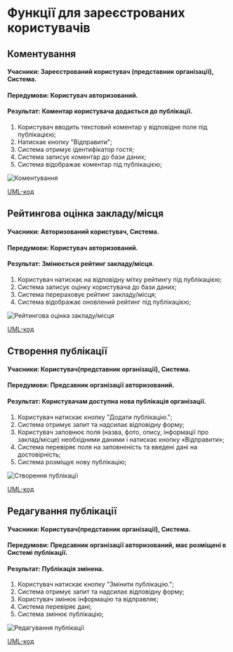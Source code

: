 # Функції для зареєстрованих користувачів
## Коментування
#### Учасники: Зареєстрований користувач (представник організації), Система.
#### Передумови: Користувач авторизований.
#### Результат: Коментар користувача додається до публікації.

1.	Користувач вводить текстовий коментар у відповідне поле під публікацією;
2.	Натискає кнопку "Відправити";
3.	Система отримує ідентифікатор гостя;
4.	Система записує коментар до бази даних;
5.	Система відображає коментар під публікацією;

![Коментування](http://www.plantuml.com/plantuml/svg/VLJDRjD04BxlKwnw0WcLSE7Gf55VfQMkG0erIiq5-K0TQ2yHaP159AJm8rvW4npi98xz2ZDln3VZW0XP-UJTsPblllc-ISvkelDXzFhbm0o2gyW-3yulWw4nlQlmEhBFma4uFErqElRcnPlWzCdJVk-YJpDobDE2t4dlyKNVqcUggAGbRJdXaSHfY_F4Kethd3RyYTRa-0xVrN4hyW--H-8jwWkK53lyAM9lQSafttA2KwKz96TbaLOXLEYJDkTx-u1gAQ1CekGGLK2hgJ-b5bJoXX9F7pwozBr1G4r9hftZLp1HSBGhbKlnHmSF5UaEN7sW_5_gxLs-eKCEb0sFPGHE3hKMLRppaxEK8I_39KLuZCU9XZoMyFIutUqlweSGRnG7s9qGaFRYg18p9hY-_BiyiK-AsEYccHE_KFWib7CXZArwiPOCRTrO_T_iF48LA6HKuqLFeBMqUjteGMA-eLF-q3L2PIRQ2XLzIj54Xwrf3VGZ-jZ0WwqJ5f9wXC9uVs5YXTeBoQubQdh98-0gZb97rhiT4zqBYusiL8f9ruUJetMj8U0SYj3OEjUVP24tNIz-xyLIZG0mru5-aVCYjgi66yDNNNC6m_6lyHi0)

[UML-код](https://github.com/nickname038/kpi-db-subgroup/blob/master/UML/user/Diagrams/comment.pu)

## Рейтингова оцінка закладу/місця
#### Учасники: Авторизований користувач, Система.
#### Передумови: Користувач авторизований.
#### Результат: Змінюється рейтинг закладу/місця.

1.	Користувач натискає на відповідну мітку рейтингу під публікацією;
2.	Система записує оцінку користувача до бази даних;
3.	Система перераховує рейтинг закладу/місця;
4.	Система відображає оновлений рейтинг під публікацією;

![Рейтингова оцінка закладу/місця](http://www.plantuml.com/plantuml/svg/bPJFpj905CNtynJp0COFDou--0Yl0bAY2L83TMDOG1jaGyG5mSJ4FyON693QKafvXNFVo7kPfjfO6rcGp9nXpk_USoVjJBpks7lzSgY6pi3JpvrktnahrHgu8qy_SuVk-A7HQEZ9YpVEmvEdxLQlZKymYB27kM_TzTeQNn7YI3vYdF43cPnePFIMjYmaiebWU762mO62EwIqfJcVhn_NShxJ4eRcR18ZGPpJtcFFh8nch4QM1ld7KIEnCdlx5CW1BHzfVBCAGgGmzSGl2DaWb2gHYdT1_VYtjQO5Yqk4lvkD9OLIkqMp2ElH4cB4rYTQiOaXFmT_G2hMz8usZ5wnrLhJxC_4w-AjHNwMRANBF3zR9cyCpPXvl5QWb3Fg5yzYUcFyKtLzNahTLqS8WVaY8k7LvYfeHcnnm0LPlZfJe25j-KXuMUwVXNycqEIIomzWAhMK9Nlz0f42sXJZ55PbLtBbW4nZ1uC8CUzi2hHeLjbVxBFYdw65D2MO_vvYfQND9SDEJF7JPfVbupmXj3EvXJ7nt5TDrU5fyyVW5m00)

[UML-код](https://github.com/nickname038/kpi-db-subgroup/blob/master/UML/user/Diagrams/rating.pu)

## Створення публікації
#### Учасники: Користувач(представник організації), Система.
#### Передумови: Предсавник організації авторизований.
#### Результат: Користувачам доступна нова публікація організації.

1.	Користувач натискає кнопку "Додати публікацію.";
2.	Система отримує запит та надсилає відповідну форму;
3.	Користувач заповнює поля (назва, фото, опису, інформації про заклад/місце) необхідними даними і натискає кнопку «Відправити»;
4.	Система перевіряє поля на заповненість та введені дані на достовірність;
5.	Система розміщує нову публікацію;

![Створення публікації](http://www.plantuml.com/plantuml/svg/ZLN1RX9H5Ds_hxYfcpOX53OkW99k_0TtPYg3RO9WODmO5Z2ZRKoQaZG44wDMuzBD58jC2pCa_OBt_iXpxmEKE8nDaxRpvjrppZttN3ZiU4xRU_soeHfktQDZrwcvRQKgzLRJe-UjHgjzK2WKg7FonZqeFgvMZghwimxrL8zrMAhi7rL9VpC-dXBJqnCTwzWCI2zCeA_rp8pqdGxDgHcP3_bCpE_c31Vxg8zG4YsHFmfgPFh61o0OpTaki9deXWyXP6nBI6x-n44CqkcAT2y7UHO0DNCTPgkuqfCbU83B2S1NIgvMfF-b9Bu1Eb6EOqO9fU8sc_mh2AOWdfbpxipusqq0u9pq3LxOmmNmGy8l8KkpVx15RRQaI-uJE1UWH1cX_KW8bzMYS2i2FNdwh50e4G8p8NZI1mAa9W2474YG1tPpmjApSOh06Lhrn1NhzXa2Mdhy9ZktNoHVbX7J85IV2dLeUl3ardQZt6PjlGRTDFUxIdP6bL9dGmBeyw6uFoJy0IsQlJC1xQ2B1DhbIjgaBl8xPV1kfBQhGBPvH63s9M9p4p29zHFZ8KwFg92yHdfcLS0by8hbybyCDUQjD028yjPcj_IvCK4aPFXdjhj2BXyHEKk1AUL8F62C8AS84k8L-tfrPBSJYupSSGVx43UoazgJmGFbshop7N3tx2BiN3qev2Dx0lS_zAMKWqosEUAxzpCuy23V5_P3mgRE3FvgN8Z_IRR8zysvidCPusS2TdcpbBxKd9ffMmnnpPRdKllanR57ZnodNdUSpRYttHh7dFGdbF-2Un6O4hk4-OVUBERj0Z1PIlCy7ZsLaRotiOj5Qv2QP8ZkUArNPNK8I7p5_0O0)

[UML-код](https://github.com/nickname038/kpi-db-subgroup/blob/master/UML/user/Diagrams/adding_post.pu)

## Редагування публікації
#### Учасники: Користувач(представник організації), Система.
#### Передумови: Предсавник організації авторизований, має розміщені в Системі публікації.
#### Результат: Публікація змінена.

1.	Користувач натискає кнопку "Змінити публікацію.";
2.	Система отримує запит та надсилає відповідну форму;
3.	Користувач змінює інформацію та відправляє;
4.	Система перевіряє дані;
5.	Система змінює публікацію;

![Редагування публікації](http://www.plantuml.com/plantuml/svg/bPHFRjDW4CNttob6NO64IjYmgDEeLscfAv12ZHApGLcuDcg5X99Db4X8410NC4wYE77YN67cHhpvR2DPE86kuendtk_D7_cYxr_s_FTlkwRhtlZqshsyTdl6j6-yMvzUULslTzvgjQZ_veDx_k9bfttLuQySyueJZi_QpwywnDzvoGl4vX9fb7Uyan7n7dz_SIOJtd0izpAHwUbHtP_oWCGxrASeIKlrBvnBmAdSILZeoyCJQ0SArI20IL52DdEk3W1TLT2dpuX_50AesN9ytCMCbwLuXEGSufMJMGNz9v8q0pZh765LYMt56cPWGSQ4LpbURP7_2RAe9qvgJX5v_11r6IiKPV9PPoDXPVuleH4LUFW2NiToLFYRtKnUThuckBml2YM0oDfoZ75lh_ySqQ1fUGDZBywSDQwMh62eGMjqJFXHx9ut4j49JqlBgIOrpMTuUkA0NDlum01N3-dcGgL3Br8CbWS8P4ddPdtONQUS5JuIG1P8oSkd7Vp8Hzi299o3xHxij9o-3A6k3vLOrOWrOYgk1FRiCXd96B3_Qd5VtZ8a9D25BufBTHgIQtQQvegYlk-zSym5TemFncy0)

[UML-код](https://github.com/nickname038/kpi-db-subgroup/blob/master/UML/user/Diagrams/change_post.pu)
